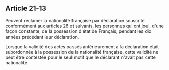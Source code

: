 Article 21-13
----
Peuvent réclamer la nationalité française par déclaration souscrite conformément
aux articles 26 et suivants, les personnes qui ont joui, d'une façon constante,
de la possession d'état de Français, pendant les dix années précédant leur
déclaration.

Lorsque la validité des actes passés antérieurement à la déclaration était
subordonnée à la possession de la nationalité française, cette validité ne peut
être contestée pour le seul motif que le déclarant n'avait pas cette
nationalité.
